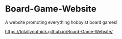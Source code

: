# Board-Game-Website
A website promoting everything hobbyist board games!

https://totallynotnick.github.io/Board-Game-Website/
